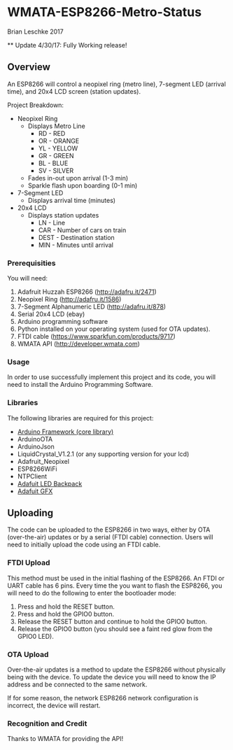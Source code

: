 # WMATA-ESP8266-Metro-Status

Brian Leschke 2017
 
 ** Update 4/30/17: Fully Working release!

## **Overview**

 An ESP8266 will control a neopixel ring (metro line), 7-segment LED (arrival time), and 20x4 LCD screen (station updates).

Project Breakdown:
* Neopixel Ring
    * Displays Metro Line
        * RD - RED
        * OR - ORANGE
        * YL - YELLOW
        * GR - GREEN
        * BL - BLUE
        * SV - SILVER
    * Fades in-out upon arrival (1-3 min)
    * Sparkle flash upon boarding (0-1 min)
* 7-Segment LED
    * Displays arrival time (minutes)
* 20x4 LCD
    * Displays station updates
        * LN   - Line
        * CAR  - Number of cars on train
        * DEST - Destination station
        * MIN  - Minutes until arrival

### **Prerequisities**

You will need:

1. Adafruit Huzzah ESP8266 (http://adafru.it/2471)
2. Neopixel Ring (http://adafru.it/1586)
3. 7-Segment Alphanumeric LED (http://adafru.it/878)
4. Serial 20x4 LCD (ebay)
5. Arduino programming software
6. Python installed on your operating system (used for OTA updates).
7. FTDI cable (https://www.sparkfun.com/products/9717)
8. WMATA API (http://developer.wmata.com)


### **Usage**

In order to use successfully implement this project and its code, you will need to install the Arduino Programming Software.
    
### **Libraries**

The following libraries are required for this project:
    
  * [Arduino Framework (core library)](https://github.com/esp8266/Arduino)
  * ArduinoOTA
  * ArduinoJson
  * LiquidCrystal_V1.2.1 (or any supporting version for your lcd)
  * Adafruit_Neopixel
  * ESP8266WiFi
  * NTPClient
  * [Adafuit LED Backpack](https://github.com/adafruit/Adafruit-LED-Backpack-Library)
  * [Adafuit GFX](https://github.com/adafruit/Adafruit-GFX-Library)
        
## **Uploading**

The code can be uploaded to the ESP8266 in two ways, either by OTA (over-the-air) updates or by a serial (FTDI cable) connection.
Users will need to initially upload the code using an FTDI cable.

### **FTDI Upload**

This method must be used in the initial flashing of the ESP8266. An FTDI or UART cable has 6 pins.
Every time the you want to flash the ESP8266, you will need to do the following to enter the bootloader mode:

  1. Press and hold the RESET button.
  2. Press and hold the GPIO0 button.
  3. Release the RESET button and continue to hold the GPIO0 button.
  4. Release the GPIO0 button (you should see a faint red glow from the GPIO0 LED).
  

### **OTA Upload**

Over-the-air updates is a method to update the ESP8266 without physically being with the device. To update the device you will need to
know the IP address and be connected to the same network.

If for some reason, the network ESP8266 network configuration is incorrect, the device will restart.

        
### **Recognition and Credit**
Thanks to WMATA for providing the API!


